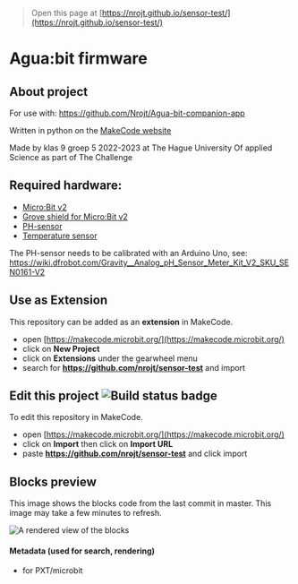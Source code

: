 
> Open this page at [https://nrojt.github.io/sensor-test/](https://nrojt.github.io/sensor-test/)

# Agua:bit firmware
## About project

For use with: https://github.com/Nrojt/Agua-bit-companion-app
 
Written in python on the [MakeCode website](https://makecode.microbit.org/)

Made by klas 9 groep 5 2022-2023 at The Hague University Of applied Science as part of The Challenge

## Required hardware:

* [Micro:Bit v2](https://microbit.org/new-microbit/)
* [Grove shield for Micro:Bit v2](https://www.kiwi-electronics.com/nl/grove-shield-voor-microbit-v2-0-3221)
* [PH-sensor](https://elektronicavoorjou.nl/en/product/ph-sensor-kit-v2/)
* [Temperature sensor](https://www.kiwi-electronics.com/nl/1-wire-temperatuur-sensor-grove-compatibel-3716)

The PH-sensor needs to be calibrated with an Arduino Uno, see: https://wiki.dfrobot.com/Gravity__Analog_pH_Sensor_Meter_Kit_V2_SKU_SEN0161-V2


## Use as Extension

This repository can be added as an **extension** in MakeCode.

* open [https://makecode.microbit.org/](https://makecode.microbit.org/)
* click on **New Project**
* click on **Extensions** under the gearwheel menu
* search for **https://github.com/nrojt/sensor-test** and import

## Edit this project ![Build status badge](https://github.com/nrojt/sensor-test/workflows/MakeCode/badge.svg)

To edit this repository in MakeCode.

* open [https://makecode.microbit.org/](https://makecode.microbit.org/)
* click on **Import** then click on **Import URL**
* paste **https://github.com/nrojt/sensor-test** and click import

## Blocks preview

This image shows the blocks code from the last commit in master.
This image may take a few minutes to refresh.

![A rendered view of the blocks](https://github.com/nrojt/sensor-test/raw/master/.github/makecode/blocks.png)

#### Metadata (used for search, rendering)

* for PXT/microbit
<script src="https://makecode.com/gh-pages-embed.js"></script><script>makeCodeRender("{{ site.makecode.home_url }}", "{{ site.github.owner_name }}/{{ site.github.repository_name }}");</script>
